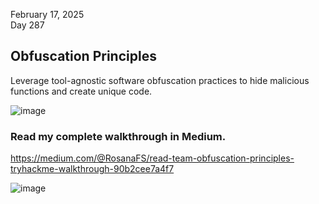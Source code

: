 February 17, 2025<br>
Day 287<br>

<h2>Obfuscation Principles</h2>
<p>Leverage tool-agnostic software obfuscation practices to hide malicious functions and create unique code.</p>


![image](https://github.com/user-attachments/assets/4ff8aec6-6c94-4d29-8824-f958654c3715)

<h3>Read my complete walkthrough in Medium.</h3>

https://medium.com/@RosanaFS/read-team-obfuscation-principles-tryhackme-walkthrough-90b2cee7a4f7

![image](https://github.com/user-attachments/assets/cce7c9e6-a7fe-49bb-93c0-1cad2cee5d21)

